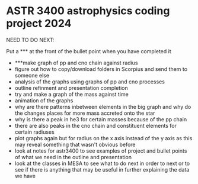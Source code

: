 # ASTR 3400 astrophysics coding project 2024

NEED TO DO NEXT:      

Put a *** at the front of the bullet point when you have completed it

- ***make graph of pp and cno chain against radius 
- figure out how to copy/download folders in Scorpius and send them to someone else
- analysis of the graphs using graphs of pp and cno processes
- outline refinment and presentation completion
- try and make a graph of the mass against time
- animation of the graphs
- why are there patterns inbetween elements in the big graph and why do the changes places for more mass accreted onto the star
- why is there a peak in he3 for certain masses because of the pp chain
- there are also peaks in the cno chain and constituent elements for certain radiuses
- plot graphs again but for radius on the x axis instead of the y axis as this may reveal something that wasn't obvious before
- look at notes for astr3400 to see examples of project and bullet points of what we need in the outline and presentation
- look at the classes in MESA to see what to do next in order to next or to see if there is anything that may be useful in further explaining the data we have
